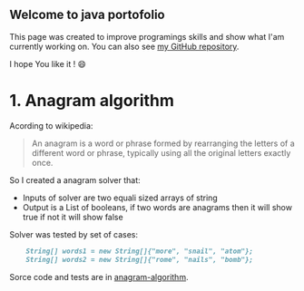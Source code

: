 ## Welcome to java portofolio

This page was created to improve programings skills and show what I'am currently working on. You can also see [my GitHub repository](https://github.com/sebastian-blaszczak).

I hope You like it ! 😄

# 1. Anagram algorithm
Acording to wikipedia:
>An anagram is a word or phrase formed by rearranging the letters of a different word or phrase, typically using all the original letters exactly once.

So I created a anagram solver that:
* Inputs of solver are two equali sized arrays of string
* Output is a List of booleans, if two words are anagrams then it will show true if not it will show false

Solver was tested by set of cases:

```markdown
    String[] words1 = new String[]{"more", "snail", "atom"};
    String[] words2 = new String[]{"rome", "nails", "bomb"};
```

Sorce code and tests are in [anagram-algorithm](https://github.com/sebastian-blaszczak/java-portfolio/tree/master/anagram-algorithm).
